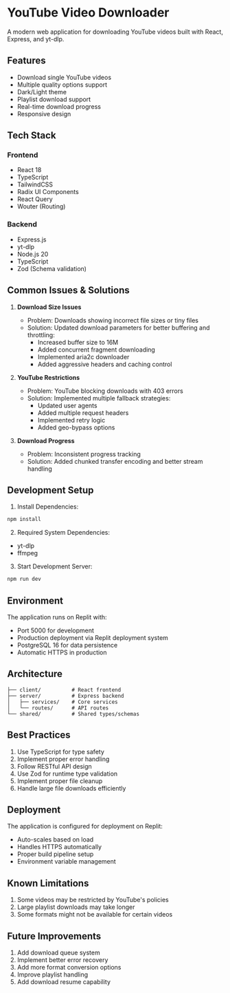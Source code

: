 
# YouTube Video Downloader

A modern web application for downloading YouTube videos built with React, Express, and yt-dlp.

## Features

- Download single YouTube videos
- Multiple quality options support 
- Dark/Light theme
- Playlist download support
- Real-time download progress
- Responsive design

## Tech Stack

### Frontend
- React 18
- TypeScript
- TailwindCSS
- Radix UI Components
- React Query
- Wouter (Routing)

### Backend
- Express.js
- yt-dlp
- Node.js 20
- TypeScript
- Zod (Schema validation)

## Common Issues & Solutions

1. **Download Size Issues**
   - Problem: Downloads showing incorrect file sizes or tiny files
   - Solution: Updated download parameters for better buffering and throttling:
     - Increased buffer size to 16M
     - Added concurrent fragment downloading
     - Implemented aria2c downloader
     - Added aggressive headers and caching control

2. **YouTube Restrictions**
   - Problem: YouTube blocking downloads with 403 errors
   - Solution: Implemented multiple fallback strategies:
     - Updated user agents
     - Added multiple request headers
     - Implemented retry logic
     - Added geo-bypass options

3. **Download Progress**
   - Problem: Inconsistent progress tracking
   - Solution: Added chunked transfer encoding and better stream handling

## Development Setup

1. Install Dependencies:
```bash
npm install
```

2. Required System Dependencies:
- yt-dlp
- ffmpeg

3. Start Development Server:
```bash
npm run dev
```

## Environment

The application runs on Replit with:
- Port 5000 for development
- Production deployment via Replit deployment system
- PostgreSQL 16 for data persistence
- Automatic HTTPS in production

## Architecture

```
├── client/          # React frontend
├── server/          # Express backend
│   ├── services/    # Core services
│   └── routes/      # API routes
└── shared/          # Shared types/schemas
```

## Best Practices

1. Use TypeScript for type safety
2. Implement proper error handling
3. Follow RESTful API design
4. Use Zod for runtime type validation
5. Implement proper file cleanup
6. Handle large file downloads efficiently

## Deployment

The application is configured for deployment on Replit:
- Auto-scales based on load
- Handles HTTPS automatically
- Proper build pipeline setup
- Environment variable management

## Known Limitations

1. Some videos may be restricted by YouTube's policies
2. Large playlist downloads may take longer
3. Some formats might not be available for certain videos

## Future Improvements

1. Add download queue system
2. Implement better error recovery
3. Add more format conversion options
4. Improve playlist handling
5. Add download resume capability

